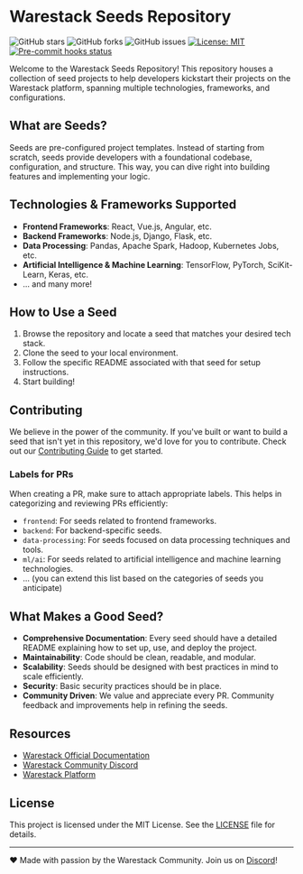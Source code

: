 # Warestack Seeds Repository

![GitHub stars](https://img.shields.io/github/stars/warestack/seeds?style=social)
![GitHub forks](https://img.shields.io/github/forks/warestack/seeds?style=social)
![GitHub issues](https://img.shields.io/github/issues/warestack/seeds)
[![License: MIT](https://img.shields.io/badge/License-MIT-yellow.svg)](./LICENSE)
[![Pre-commit hooks status](https://github.com/warestack/seeds/workflows/pre-commit-hooks/badge.svg)](https://github.com/warestack/seeds/actions)

Welcome to the Warestack Seeds Repository! This repository houses a collection of seed projects to help developers
kickstart their projects on the Warestack platform, spanning multiple technologies, frameworks, and configurations.

## What are Seeds?

Seeds are pre-configured project templates. Instead of starting from scratch, seeds provide developers with a
foundational codebase, configuration, and structure. This way, you can dive right into building features and
implementing your logic.

## Technologies & Frameworks Supported

- **Frontend Frameworks**: React, Vue.js, Angular, etc.
- **Backend Frameworks**: Node.js, Django, Flask, etc.
- **Data Processing**: Pandas, Apache Spark, Hadoop, Kubernetes Jobs, etc.
- **Artificial Intelligence & Machine Learning**: TensorFlow, PyTorch, SciKit-Learn, Keras, etc.
- ... and many more!

## How to Use a Seed

1. Browse the repository and locate a seed that matches your desired tech stack.
2. Clone the seed to your local environment.
3. Follow the specific README associated with that seed for setup instructions.
4. Start building!

## Contributing

We believe in the power of the community. If you've built or want to build a seed that isn't yet in this repository,
we'd love for you to contribute. Check out our [Contributing Guide](./CONTRIBUTING.md) to get started.

### Labels for PRs

When creating a PR, make sure to attach appropriate labels. This helps in categorizing and reviewing PRs efficiently:

- `frontend`: For seeds related to frontend frameworks.
- `backend`: For backend-specific seeds.
- `data-processing`: For seeds focused on data processing techniques and tools.
- `ml/ai`: For seeds related to artificial intelligence and machine learning technologies.
- ... (you can extend this list based on the categories of seeds you anticipate)

## What Makes a Good Seed?

- **Comprehensive Documentation**: Every seed should have a detailed README explaining how to set up, use, and deploy
  the project.
- **Maintainability**: Code should be clean, readable, and modular.
- **Scalability**: Seeds should be designed with best practices in mind to scale efficiently.
- **Security**: Basic security practices should be in place.
- **Community Driven**: We value and appreciate every PR. Community feedback and improvements help in refining the
  seeds.

## Resources

- [Warestack Official Documentation](https://www.warestack.com/documentation)
- [Warestack Community Discord](https://discord.gg/pqg5sxhx6Y)
- [Warestack Platform](https://www.warestack.com/)

## License

This project is licensed under the MIT License. See the [LICENSE](./LICENSE) file for details.

---

❤️ Made with passion by the Warestack Community. Join us on [Discord](https://discord.gg/pqg5sxhx6Y)!
